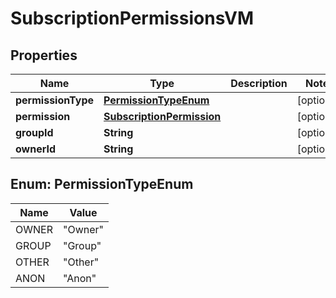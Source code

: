 

# SubscriptionPermissionsVM


## Properties

Name | Type | Description | Notes
------------ | ------------- | ------------- | -------------
**permissionType** | [**PermissionTypeEnum**](#PermissionTypeEnum) |  |  [optional]
**permission** | [**SubscriptionPermission**](SubscriptionPermission.md) |  |  [optional]
**groupId** | **String** |  |  [optional]
**ownerId** | **String** |  |  [optional]



## Enum: PermissionTypeEnum

Name | Value
---- | -----
OWNER | &quot;Owner&quot;
GROUP | &quot;Group&quot;
OTHER | &quot;Other&quot;
ANON | &quot;Anon&quot;




